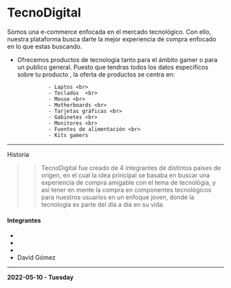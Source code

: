 <h1>TecnoDigital</h1>

Somos una e-commerce enfocada en el mercado tecnológico. Con ello, nuestra plataforma busca darte la mejor experiencia de compra enfocado en lo que estas buscando.  


- Ofrecemos productos de tecnologia tanto para el ámbito gamer o para un publico general. Puesto que tendras todos los datos especificos sobre tu producto , la oferta de productos se centra en: 

				- Laptos <br>  
				- Teclados  <br>
				- Mouse <br>
				- Motherboards <br>
				- Tarjetas gráficas <br>
				- Gabinetes <br>
				- Monitores <br>
				- Fuentes de alimentación <br>
				- Kits gamers




------------
Historia
 
>> TecnoDigital fue creado de 4 integrantes de distintos paises de origen, en el cual la idea principal  se basaba en buscar una experiencia de compra amigable con el tema de tecnológia, y así tener en mente la compra en componentes tecnológicos para nuestros usuarios en un enfoque joven, donde la tecnologia es parte del día a día en su vida.


#### Integrantes
- 
- 
- 
- David Gómez

------------

**2022-05-10 - Tuesday**

